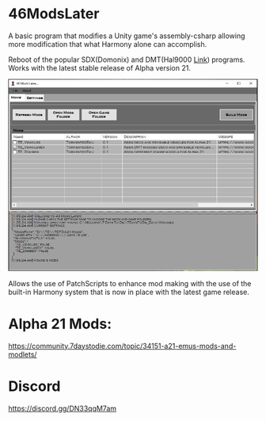 # 46ModsLater
A basic program that modifies a Unity game's assembly-csharp allowing more modification that what Harmony alone can accomplish.

Reboot of the popular SDX(Domonix) and DMT(Hal9000 [Link](https://github.com/HAL-NINE-THOUSAND/DMT)) programs.  Works with the latest stable release of Alpha version 21.  

![Screenshot](https://raw.githubusercontent.com/TormentedEmu/46ModsLater/main/Screenshot.png)

Allows the use of PatchScripts to enhance mod making with the use of the built-in Harmony system that is now in place with the latest game release.

# Alpha 21 Mods:
https://community.7daystodie.com/topic/34151-a21-emus-mods-and-modlets/


# Discord

https://discord.gg/DN33qqM7am

